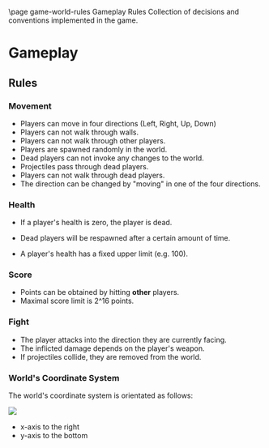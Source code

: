 \page game-world-rules Gameplay Rules
Collection of decisions and conventions implemented in the game.

# Gameplay

## Rules

### Movement

* Players can move in four directions (Left, Right, Up, Down)
* Players can not walk through walls.
* Players can not walk through other players.
* Players are spawned randomly in the world.
* Dead players can not invoke any changes to the world.
* Projectiles pass through dead players.
* Players can not walk through dead players.
* The direction can be changed by "moving" in one of the four directions.

### Health

* If a player's health is zero, the player is dead.
* Dead players will be respawned after a certain amount of time.

* A player's health has a fixed upper limit (e.g. 100).

### Score

* Points can be obtained by hitting **other** players.
* Maximal score limit is 2^16 points.

### Fight

* The player attacks into the direction they are currently facing.
* The inflicted damage depends on the player's weapon.
* If projectiles collide, they are removed from the world.

### World's Coordinate System

The world's coordinate system is orientated as follows:

<img src="coordinate_system.png" align="left"/><br/>

* x-axis to the right
* y-axis to the bottom 

